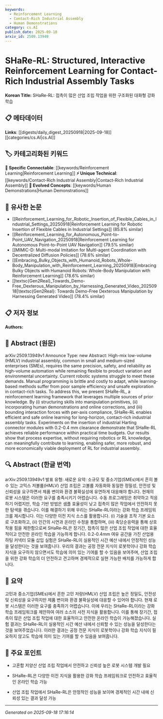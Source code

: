 ```yaml
---
keywords:
  - Reinforcement Learning
  - Contact-Rich Industrial Assembly
  - Human Demonstrations
category: cs.AI
publish_date: 2025-09-18
arxiv_id: 2509.13949
---
```


<!-- KEYWORD_LINKING_METADATA:
{
  "processed_timestamp": "2025-09-22 22:11:50.494325",
  "vocabulary_version": "1.0",
  "selected_keywords": [
    "Reinforcement Learning",
    "Contact-Rich Industrial Assembly",
    "Human Demonstrations"
  ],
  "rejected_keywords": [
    "Manipulation Primitives"
  ],
  "similarity_scores": {
    "Reinforcement Learning": 0.88,
    "Contact-Rich Industrial Assembly": 0.7,
    "Human Demonstrations": 0.72
  },
  "extraction_method": "AI_prompt_based",
  "budget_applied": true
}
-->


# SHaRe-RL: Structured, Interactive Reinforcement Learning for Contact-Rich Industrial Assembly Tasks

**Korean Title:** SHaRe-RL: 접촉이 많은 산업 조립 작업을 위한 구조화된 대화형 강화 학습

## 📋 메타데이터

**Links**: [[digests/daily_digest_20250918|2025-09-18]]   [[categories/cs.AI|cs.AI]]

## 🏷️ 카테고리화된 키워드
**🔗 Specific Connectable**: [[keywords/Reinforcement Learning|Reinforcement Learning]]
**⚡ Unique Technical**: [[keywords/Contact-Rich Industrial Assembly|Contact-Rich Industrial Assembly]]
**🚀 Evolved Concepts**: [[keywords/Human Demonstrations|Human Demonstrations]]

## 🔗 유사한 논문
- [[Reinforcement_Learning_for_Robotic_Insertion_of_Flexible_Cables_in_Industrial_Settings_20250918|Reinforcement Learning for Robotic Insertion of Flexible Cables in Industrial Settings]] (85.8% similar)
- [[Reinforcement_Learning_for_Autonomous_Point-to-Point_UAV_Navigation_20250918|Reinforcement Learning for Autonomous Point-to-Point UAV Navigation]] (79.5% similar)
- [[MIMIC-D: Multi-modal Imitation for MultI-agent Coordination with Decentralized Diffusion Policies]] (78.6% similar)
- [[Embracing_Bulky_Objects_with_Humanoid_Robots_Whole-Body_Manipulation_with_Reinforcement_Learning_20250918|Embracing Bulky Objects with Humanoid Robots: Whole-Body Manipulation with Reinforcement Learning]] (78.6% similar)
- [[textsc{Gen2Real}_Towards_Demo-Free_Dexterous_Manipulation_by_Harnessing_Generated_Video_20250918|\textsc{Gen2Real}: Towards Demo-Free Dexterous Manipulation by Harnessing Generated Video]] (78.4% similar)

## 📋 저자 정보

**Authors:** 

## 📄 Abstract (원문)

arXiv:2509.13949v1 Announce Type: new 
Abstract: High-mix low-volume (HMLV) industrial assembly, common in small and medium-sized enterprises (SMEs), requires the same precision, safety, and reliability as high-volume automation while remaining flexible to product variation and environmental uncertainty. Current robotic systems struggle to meet these demands. Manual programming is brittle and costly to adapt, while learning-based methods suffer from poor sample efficiency and unsafe exploration in contact-rich tasks. To address this, we present SHaRe-RL, a reinforcement learning framework that leverages multiple sources of prior knowledge. By (i) structuring skills into manipulation primitives, (ii) incorporating human demonstrations and online corrections, and (iii) bounding interaction forces with per-axis compliance, SHaRe-RL enables efficient and safe online learning for long-horizon, contact-rich industrial assembly tasks. Experiments on the insertion of industrial Harting connector modules with 0.2-0.4 mm clearance demonstrate that SHaRe-RL achieves reliable performance within practical time budgets. Our results show that process expertise, without requiring robotics or RL knowledge, can meaningfully contribute to learning, enabling safer, more robust, and more economically viable deployment of RL for industrial assembly.

## 🔍 Abstract (한글 번역)

arXiv:2509.13949v1 발표 유형: 새로운
요약: 소규모 및 중소기업(SMEs)에서 흔히 볼 수 있는 고믹스 저볼륨(HMLV) 산업 조립은 고볼륨 자동화와 동일한 정밀성, 안전성 및 신뢰성을 요구하면서 제품 변이와 환경 불확실성에 유연하게 대응해야 합니다. 현재의 로봇 시스템은 이러한 요구를 충족시키기 어렵습니다. 수동 프로그래밍은 취약하고 적응하기 어렵지만, 학습 기반 방법은 샘플 효율성이 낮고 접촉이 많은 작업에서 안전하지 못한 탐색을 겪습니다. 이를 해결하기 위해 우리는 SHaRe-RL이라는 강화 학습 프레임워크를 제시합니다. 이는 다양한 이전 지식 소스를 활용합니다. (i) 기술을 조작 기본 요소로 구조화하고, (ii) 인간의 시연과 온라인 수정을 통합하며, (iii) 축당순응력을 통해 상호 작용 힘을 제한함으로써 SHaRe-RL은 장기간, 접촉이 많은 산업 조립 작업에 대한 효율적이고 안전한 온라인 학습을 가능하게 합니다. 0.2-0.4mm 여유 공간을 가진 산업용 하팅 커넥터 모듈 삽입 실험은 SHaRe-RL이 실용적인 시간 예산 내에서 안정적인 성능을 달성한다는 것을 보여줍니다. 우리의 결과는 공정 전문 지식이 로봇학이나 강화 학습 지식을 요구하지 않으면서도 학습에 의미 있는 기여를 할 수 있음을 보여주며, 산업 조립을 위한 강화 학습의 더 안전하고 견고하며 경제적으로 실현 가능한 배치를 가능하게 합니다.

## 📝 요약

고민과 중소기업(SMEs)에서 흔한 고민 저량(HMLV) 산업 조립은 높은 정밀도, 안전성 및 신뢰성을 요구하지만 제품 변이와 환경 불확실성에 대응할 수 있어야 합니다. 현재 로봇 시스템은 이러한 요구를 충족하기 어렵습니다. 이에 우리는 SHaRe-RL이라는 강화 학습 프레임워크를 제안하여 여러 소스의 사전 지식을 활용합니다. 이를 통해 장기간, 접촉이 많은 산업 조립 작업에 대한 효율적이고 안전한 온라인 학습이 가능해졌습니다. 실험 결과는 SHaRe-RL이 실용적인 시간 예산 내에서 신뢰할 수 있는 성능을 달성한다는 것을 보여주었습니다. 이러한 결과는 공정 전문 지식이 로봇학이나 강화 학습 지식이 필요하지 않고도 학습에 의미 있는 기여를 할 수 있음을 보여줍니다.

## 🎯 주요 포인트

- 고혼합 저양산 산업 조립 작업에서 안전하고 신뢰성 높은 로봇 시스템 개발 필요

- SHaRe-RL은 다양한 이전 지식을 활용한 강화 학습 프레임워크로 안전하고 효율적인 온라인 학습 가능

- 산업 조립 작업에서 SHaRe-RL은 안정적인 성능을 보이며 경제적인 시간 내에 신뢰성 있는 결과 달성 가능

---

*Generated on 2025-09-18 17:16:14*